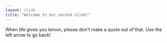 ```yaml
---
layout: slide
title: "Welcome to our second slide!"
---
```

When life gives you lemon, please don't make a quote out of that.
Use the left arrow to go back!
